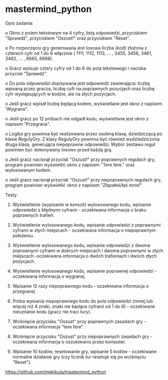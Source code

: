 # mastermind_python
Opis zadania:

o	Okno z polem tekstowym na 4 cyfry, listą odpowiedzi, przyciskiem
"Sprawdź", przyciskiem "Oszust!" oraz przyciskiem "Reset".

o	Po rozpoczęciu gry generowana jest losowa liczba (kod) złożona z czterech cyfr od 1 do 6 włącznie ( 1111, 1112, 1113, ... , 3455, 3456, 3461, 3462, ... , 6665, 6666).

o	Gracz wpisuje cztery cyfry od 1 do 6 do pola tekstowego i naciska
przycisk "Sprawdź".

o	Do pola odpowiedzi dopisywana jest odpowiedź zawierająca: liczbę wpisaną przez gracza, liczbę cyfr na poprawnych pozycjach oraz liczbę cyfr występujących w kodzie, ale na złych pozycjach.

o	Jeśli gracz wpisał liczbę będącą kodem, wyświetlane jest okno z
napisem 'Wygrana".

o	Jeśli gracz po 12 próbach nie odgadł kodu, wyświetlane jest okno z
napisem "Przegrana".

o	Logika gry powinna być realizowana przez osobną klasę, dziedziczącą po klasie RegulyGry. Z klasy RegulyGry powinna być również wydziedziczona druga klasa, generująca niepoprawne odpowiedzi. Wybór zestawu reguł powinien być dokonywany losowo przed każdą grą.

o	Jeśli gracz nacisnął przycisk "Oszust!" przy poprawnych regułach gry, program powinien wyświetlić okno z napisem "Tere fere." oraz wylosowanym kodem.

o	Jeśli gracz nacisnął przycisk "Oszust!" przy niepoprawnych regułach gry, program powinien wyświetlić okno z napisem "Złapałeś/łaś mnie!"

Testy:

1.	Wyświetlenie (wypisanie w konsoli) wylosowanego kodu, wpisanie odpowiedzi z błędnymi cyframi - oczekiwana informacja o braku poprawnych trafień.

2.	Wyświetlenie wylosowanego kodu, wpisanie odpowiedzi z poprawnymi cyframi w złych miejscach - oczekiwana informacja o niepoprawnym położeniu.

3.	Wyświetlenie wylosowanego kodu, wpisanie odpowiedzi z dwoma poprawnymi cyframi w dobrych miejscach i dwoma poprawnymi w złych miejscach -oczekiwana informacja o dwóch trafieniach i dwóch złych pozycjach.

4.	Wyświetlenie wylosowanego kodu, wpisanie poprawnej odpowiedzi -oczekiwana informacja o wygranej.
	
5.	Wpisanie 12 razy niepoprawnego kodu - oczekiwana informacja o przegranej

6.	Próba wpisania niepoprawnego kodu do pola odpowiedzi (mniej lub więcej niż 4 znaki, znaki nie będące cyframi od 1 do 6) - oczekiwane nieuznanie kodu (gracz nie traci tury).

7.	Wciśnięcie przycisku "Oszust" przy poprawnych zasadach gry -
oczekiwana informacja "tere fere".

8.	Wciśnięcie przycisku "Oszust" przy niepoprawnych zasadach gry -
oczekiwana informacja o oszukiwaniu przez komputer.

9. Wpisanie 10 kodów, resetowanie gry, wpisanie 5 kodów - oczekiwane normalne działanie gry (czy licznik tur resetuje się po wciśnięciu "Reset").

https://github.com/mekikula/mastermind_python
